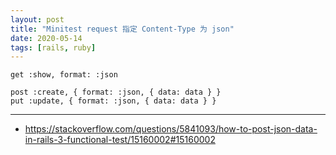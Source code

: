 ```yaml
---
layout: post
title: "Minitest request 指定 Content-Type 为 json"
date: 2020-05-14
tags: [rails, ruby]
---
```


```
get :show, format: :json

post :create, { format: :json, { data: data } }
put :update, { format: :json, { data: data } }
```

---

* https://stackoverflow.com/questions/5841093/how-to-post-json-data-in-rails-3-functional-test/15160002#15160002
